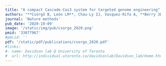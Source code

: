 ```yaml
---
title: "A compact Cascade-Cas3 system for targeted genome engineering"
authors: "**Csörgő B, León LM**, Chau-Ly IJ, Vasquez-Rifo A, **Berry JD, Mahendra C**, Crawford ED, Lewis JD, **Bondy-Denomy J**"
journal: 'Nature methods'
pub_date: '2020-10-09'
image: '/static/img/pub/csorgo_2020.png'
pmid: '33077967'
#pmcid: ''
pdf: '/static/pdf/publications/csorgo_2020.pdf'
#links:
#- name: Davidson lab @ University of Toronto
#  url: http://individual.utoronto.ca/davidsonlab/Davidson_lab/Home.html
---
```

